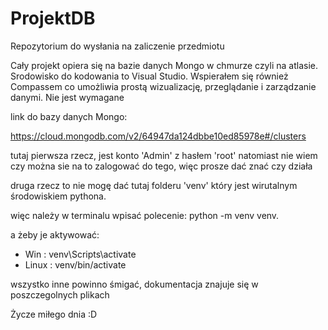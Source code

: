 # ProjektDB
Repozytorium do wysłania na zaliczenie przedmiotu 


Cały projekt opiera się na bazie danych Mongo w chmurze czyli na atlasie. Srodowisko do kodowania to Visual Studio. 
Wspierałem się również Compassem co umożliwia prostą wizualizację, przeglądanie i zarządzanie danymi. Nie jest wymagane

link do bazy danych Mongo:


https://cloud.mongodb.com/v2/64947da124dbbe10ed85978e#/clusters 


tutaj pierwsza rzecz, jest konto 'Admin' z hasłem 'root' natomiast nie wiem czy można sie na to zalogować do tego, więc prosze dać znać czy działa 

druga rzecz to nie mogę dać tutaj folderu 'venv' który jest wirutalnym środowiskiem pythona. 

więc należy w terminalu wpisać polecenie: python -m venv venv.

a żeby je aktywować: 

- Win : venv\Scripts\activate
- Linux : venv/bin/activate

wszystko inne powinno śmigać, dokumentacja znajuje się w poszczegolnych plikach 

Życze miłego dnia :D 
